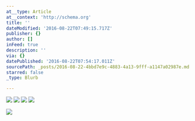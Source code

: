 ```yaml
---
at__type: Article
at__context: 'http://schema.org'
title: ''
dateModified: '2016-08-22T07:49:15.717Z'
publisher: {}
author: []
inFeed: true
description: ''
via: {}
datePublished: '2016-08-22T07:54:17.011Z'
sourcePath: _posts/2016-08-22-4bbd7e9c-4883-4a13-9fff-a1147a02987e.md
starred: false
_type: Blurb

---
```

![](https://the-grid-user-content.s3-us-west-2.amazonaws.com/aa07e5a7-dee3-4433-9e4e-b22bbd90911d.jpg)
![](https://the-grid-user-content.s3-us-west-2.amazonaws.com/13607184-73fd-4d57-95f9-13efc3f867b0.jpg)
![](https://the-grid-user-content.s3-us-west-2.amazonaws.com/57c14879-8de6-47c1-be98-fae93427d238.jpg)
![](https://the-grid-user-content.s3-us-west-2.amazonaws.com/8f439c7f-e08c-42f1-b719-2a5d4a440e5c.jpg)

<article style=""><img src="https://the-grid-user-content.s3-us-west-2.amazonaws.com/1a4bb29e-1fa7-43ba-8a61-da2f8eeabb7f.jpg" /></article>